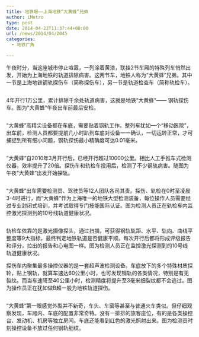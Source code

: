 ```yaml
---
title: 地铁眼——上海地铁“大黄蜂”兄弟
author: iMetro
type: post
date: 2014-04-22T11:37:44+00:00
url: /news/2014/04/2045
categories:
  - 地铁广角

---
```

午夜时分，当这座城市停止喧嚣，一列涂着黄漆，联挂2节车厢的特殊列车悄然出发，开始为上海地铁的轨道排除病害。这两节车，地铁人称为“大黄蜂”兄弟。其中一节是上海地铁钢轨探伤车（简称探伤车），另一节是轨道检查车（简称轨检车）。

<img alt="" src="http://mmbiz.qpic.cn/mmbiz/aJMymEbqnxlMIZyWndDblSmybWXicZWe4WSRUhibYvAu7ryqLEzCSzQpPyK3ZRbib2U5JFO3gbMzddkKxFDZeYGNw/0" data-src="http://mmbiz.qpic.cn/mmbiz/aJMymEbqnxlMIZyWndDblSmybWXicZWe4WSRUhibYvAu7ryqLEzCSzQpPyK3ZRbib2U5JFO3gbMzddkKxFDZeYGNw/0" /> 

4年开行1万公里，累计排除千余处轨道病害，这就是地铁“大黄蜂”—— 钢轨探伤车。图为“大黄蜂”午夜出车前最后安检。

<img alt="" src="http://mmbiz.qpic.cn/mmbiz/aJMymEbqnxlMIZyWndDblSmybWXicZWe4LtiaBS8w2IibRm9GYvlCkEcBbhZshBKDybSuS797sVldgqhkVYXt4ToA/0" data-src="http://mmbiz.qpic.cn/mmbiz/aJMymEbqnxlMIZyWndDblSmybWXicZWe4LtiaBS8w2IibRm9GYvlCkEcBbhZshBKDybSuS797sVldgqhkVYXt4ToA/0" /> 

“大黄蜂”高精尖设备都在车底，需要贴着钢轨工作。整列车犹如一个“移动医院”，出车前，检测人员都要提前几小时趴到车底对设备一一确认，一切运转正常，才可捕捉到所有细小问题，钢轨探伤最小精确度可达0.01毫米。

<img alt="" src="http://mmbiz.qpic.cn/mmbiz/aJMymEbqnxlMIZyWndDblSmybWXicZWe4o748cDnRyE7HX1NmTCc4Tp7x3cG9aS7lF6ZnlxJcm4Gg3Mh6TwzI7g/0" data-src="http://mmbiz.qpic.cn/mmbiz/aJMymEbqnxlMIZyWndDblSmybWXicZWe4o748cDnRyE7HX1NmTCc4Tp7x3cG9aS7lF6ZnlxJcm4Gg3Mh6TwzI7g/0" /> 

“大黄蜂”自2010年3月开行后，已经开行超过10000公里。相比人工手推车式检测仪器，效率提升了20倍。探伤车和轨检车投用后，检测了不少钢轨病害。随图为午夜“大黄蜂”出发开始探轨。

<img alt="" src="http://mmbiz.qpic.cn/mmbiz/aJMymEbqnxlMIZyWndDblSmybWXicZWe4lwqEhvM1P6YcREiaxjPqbckvYtiakftsVVh90K3vukUCxzxO0eH3ZKgg/0" data-src="http://mmbiz.qpic.cn/mmbiz/aJMymEbqnxlMIZyWndDblSmybWXicZWe4lwqEhvM1P6YcREiaxjPqbckvYtiakftsVVh90K3vukUCxzxO0eH3ZKgg/0" /> 

“大黄蜂”出车需要检测员、驾驶员等12人团队各司其责。探伤、轨检在0时至凌晨3-4时进行，而“大黄蜂”作为上海唯一的地铁大型检测装备，每位操作人员需要经过专业封闭式培训，并考试取得专门技能国际认证。图为检测人员正在轨检车内监控激光探测到的10号线轨道健康状况。

<img alt="" src="http://mmbiz.qpic.cn/mmbiz/aJMymEbqnxlMIZyWndDblSmybWXicZWe45VxTbJicdwYRpSibGagLoRAu7bFIFDXZJtYHjjCPdwFISosyIjSnoOiag/0" data-src="http://mmbiz.qpic.cn/mmbiz/aJMymEbqnxlMIZyWndDblSmybWXicZWe45VxTbJicdwYRpSibGagLoRAu7bFIFDXZJtYHjjCPdwFISosyIjSnoOiag/0" /> 

轨检车依靠的是激光摄像探头，通过扫描，可获得钢轨轨距、水平、轨向、曲线平整度等9大指标，最终判定地铁轨道是否健康平顺。每次开行后都将形成评级报告和评分，拉出的报告和心电图一样。图为检测人员正在监控激光探测到的10号线轨道健康状况。<img alt="" src="http://mmbiz.qpic.cn/mmbiz/aJMymEbqnxlMIZyWndDblSmybWXicZWe49FPLseoHXxLteOpBYQXQwH9A7OPI5uFU0rBiboQo3pY8WIm7SHXjkXA/0" data-src="http://mmbiz.qpic.cn/mmbiz/aJMymEbqnxlMIZyWndDblSmybWXicZWe49FPLseoHXxLteOpBYQXQwH9A7OPI5uFU0rBiboQo3pY8WIm7SHXjkXA/0" />

探伤车内聚集最多操控仪器的是一套超声波检测设备。车底放下的多个特殊材质探轮，贴上钢轨，就算车速达60公里小时，也可发现钢轨的各类情况，特别是有无裂纹。而当车速降至40公里小时，检测精度将提升至3毫米细裂纹都不会逃过。图为操作员正在犹如做B超一般为地铁轨道探伤。

<img alt="" src="http://mmbiz.qpic.cn/mmbiz/aJMymEbqnxlMIZyWndDblSmybWXicZWe4Enk2UlBQpjOiaqdsSZJRq4dbiaWFzuWicIYXK4suRXFU4cic2eZs1b28Fg/0" data-src="http://mmbiz.qpic.cn/mmbiz/aJMymEbqnxlMIZyWndDblSmybWXicZWe4Enk2UlBQpjOiaqdsSZJRq4dbiaWFzuWicIYXK4suRXFU4cic2eZs1b28Fg/0" /> 

“大黄蜂”第一眼感觉外型并不新奇，车头、车窗等甚至与普通火车类似。但仔细观察发现，车厢内、车底的配置非常奇特。没有一排排的旅客座位，有的是各类操控台、发动机、机房等独立房间。车底还能看到红色的激光照射出来。图为检测员时刻操控设备不放过任何钢轨细纹。

<img alt="" src="http://mmbiz.qpic.cn/mmbiz/aJMymEbqnxlMIZyWndDblSmybWXicZWe4bibXnD8O1MD8VNwFM4Gydv7MpH4wH4rvefwLUzdcTiaicGmnVm9vDZROw/0" data-src="http://mmbiz.qpic.cn/mmbiz/aJMymEbqnxlMIZyWndDblSmybWXicZWe4bibXnD8O1MD8VNwFM4Gydv7MpH4wH4rvefwLUzdcTiaicGmnVm9vDZROw/0" />